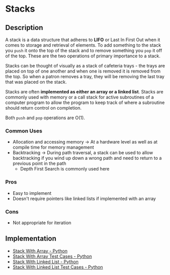 # Stacks
## Description
A stack is a data structure that adheres to **LIFO** or Last In First Out when it comes to storage and retrieval of elements. To add something to the stack you `push` it onto the top of the stack and to remove something you `pop` it off of the top. These are the two operations of primary importance to a stack.  

Stacks can be thought of visually as a stack of cafeteria trays - the trays are placed on top of one another and when one is removed it is removed from the top. So when a patron removes a tray, they will be removing the last tray that was placed on the stack.

Stacks are often **implemented as either an array or a linked list**. Stacks are commonly used with memory or a call stack for active subroutines of a computer program to allow the program to keep track of where a subroutine should return control on completion.  

Both `push` and `pop` operations are O(1).

### Common Uses
- Allocation and accessing memory -> At a hardware level as well as at compile time for memory management
- Backtracking -> During path traversal, a stack can be used to allow backtracking if you wind up down a wrong path and need to return to a previous point in the path
  - Depth First Search is commonly used here
### Pros
- Easy to implement
- Doesn't require pointers like linked lists if implemented with an array

### Cons
- Not appropriate for iteration

## Implementation
- [Stack With Array - Python](./stack_array.py)
- [Stack With Array Test Cases - Python](./stack_array_test.py)
- [Stack With Linked List - Python](./stack_linked_list.py)
- [Stack With Linked List Test Cases - Python](./stack_linked_list_test.py)
